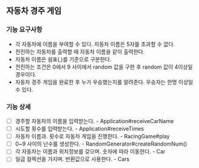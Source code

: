 ## 자동차 경주 게임

### 기능 요구사항
- 각 자동차에 이름을 부여할 수 있다. 자동차 이름은 5자를 초과할 수 없다.
- 전진하는 자동차를 출력할 때 자동차 이름을 같이 출력한다.
- 자동차 이름은 쉼표(,)를 기준으로 구분한다.
- 전진하는 조건은 0에서 9 사이에서 random 값을 구한 후 random 값이 4이상일 경우이다.
- 자동차 경주 게임을 완료한 후 누가 우승했는지를 알려준다. 우승자는 한명 이상일 수 있다.

### 기능 상세
- [ ] 경주할 자동차의 이름을 입력받는다. - Application#receiveCarName
- [ ] 시도할 횟수를 입력받는다. - Application#receiveTimes
- [ ] 자동차 이름과. 횟수로 자동차 게임을 진행한다. - RacingGame#play
- [ ] 0~9 사이의 난수를 생성한다. - RandomGenerator#createRandomNum()
- [ ] 각 자동차는 이름과 위치정보를 갖으며. 숫자에 따라 이동한다. - Car
- [ ] 일급 컬렉션을 가지며. 반환값으로 사용한다. - Cars